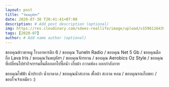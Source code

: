 ```yaml
---
layout: post
title: "วันพฤหัสฯ"
date: 2020-07-30 T20:41:41+07:00
description: # Add post description (optional)
img: https://res.cloudinary.com/sdees-reallife/image/upload/v1596116439/IMG_2830.jpg # Add image post (optional)
tags: [2020-07]
author: # Add name author (optional)
---
```

ขอบคุณข้าวขาหมู โรงอาหารตึก 6 / ขอบคุณ TuneIn Radio / ขอบคุณ Net 5 Gb / ขอบคุณมือถือ Lava Iris / ขอบคุณวันพฤหัสฯ / ขอบคุณจักรยาน / ขอบคุณ Aerobics Oz Style / ขอบคุณที่เปลี่ยนไปทำกิจกรรมอื่นคือออกไปซื้อน้ำ เก็บผ้า กวาดห้อง ออกกำลังกาย

<i class="fa fa-child" style="color:plum"></i>

ขอบคุณไฟฟ้า น้ำประปา น้ำบาดาล / ขอบคุณน้ำสะอาด สเื้อผ้า สะอาด หอม / ขอบคุณรถเก็บขยะ / ขอบใจเจ้าเหมียว :)
